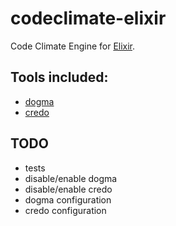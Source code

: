 # codeclimate-elixir

Code Climate Engine for [Elixir](http://elixir-lang.org/).

## Tools included:
 - [dogma](https://github.com/lpil/dogma)
 - [credo](https://github.com/rrrene/credo)

## TODO
 - tests
 - disable/enable dogma
 - disable/enable credo
 - dogma configuration
 - credo configuration
